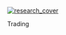 [![research_cover][mid]][path_to_description]

Trading

[path_to_description]: /projects/trading
[mid]: /_material/entres/Trading/cover.png
